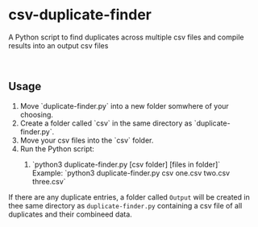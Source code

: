 # csv-duplicate-finder
A Python script to find duplicates across multiple csv files and compile results into an output csv files

<br>

## Usage
<ol>
  <li> Move `duplicate-finder.py` into a new folder somwhere of your choosing.</li>
  <li> Create a folder called `csv` in the same directory as `duplicate-finder.py`.</li>
  <li> Move your csv files into the `csv` folder.</li>
  <li> Run the Python script:</li>
  <ol>
    <li> `python3 duplicate-finder.py [csv folder] [files in folder]`</li>
    Example: `python3 duplicate-finder.py csv one.csv two.csv three.csv`
  </ol>
</ol>

If there are any duplicate entries, a folder called `Output` will be created in thee same directory as `duplicate-finder.py` containing a csv file of all duplicates and their combineed data.
